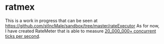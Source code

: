 # ratmex
This is a work in progress that can be seen at https://github.com/stIncMale/sandbox/tree/master/rateExecutor
As for now, I have created RateMeter that is able to measure [20_000_000+ concurrent ticks per second](https://docs.google.com/presentation/d/1Ixv2IvjMTaZWAnUX04SAl08rmcf4eglLUXmKef00kSs/edit?usp=sharing).
